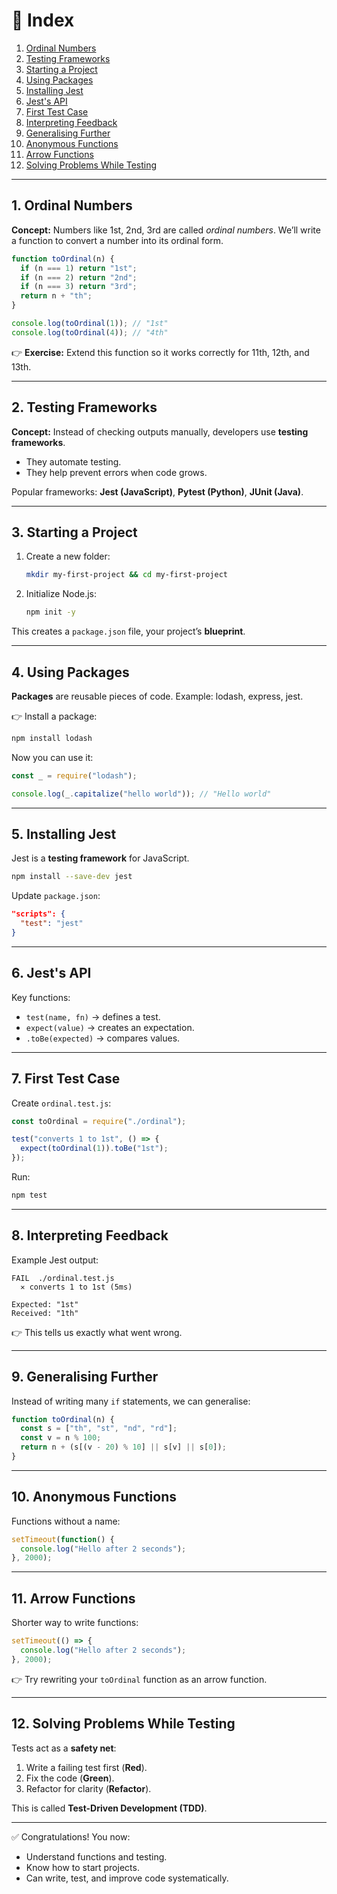 # 📑 Index

1. [Ordinal Numbers](#ordinal-numbers)
2. [Testing Frameworks](#testing-frameworks)
3. [Starting a Project](#starting-a-project)
4. [Using Packages](#using-packages)
5. [Installing Jest](#installing-jest)
6. [Jest's API](#jests-api)
7. [First Test Case](#first-test-case)
8. [Interpreting Feedback](#interpreting-feedback)
9. [Generalising Further](#generalising-further)
10. [Anonymous Functions](#anonymous-functions)
11. [Arrow Functions](#arrow-functions)
12. [Solving Problems While Testing](#solving-problems-while-testing)

---

## 1. Ordinal Numbers

**Concept:** Numbers like 1st, 2nd, 3rd are called *ordinal numbers*. We’ll write a function to convert a number into its ordinal form.

```javascript
function toOrdinal(n) {
  if (n === 1) return "1st";
  if (n === 2) return "2nd";
  if (n === 3) return "3rd";
  return n + "th";
}

console.log(toOrdinal(1)); // "1st"
console.log(toOrdinal(4)); // "4th"
```

👉 **Exercise:** Extend this function so it works correctly for 11th, 12th, and 13th.

---

## 2. Testing Frameworks

**Concept:** Instead of checking outputs manually, developers use **testing frameworks**.

* They automate testing.
* They help prevent errors when code grows.

Popular frameworks: **Jest (JavaScript)**, **Pytest (Python)**, **JUnit (Java)**.

---

## 3. Starting a Project

1. Create a new folder:

   ```bash
   mkdir my-first-project && cd my-first-project
   ```
2. Initialize Node.js:

   ```bash
   npm init -y
   ```

This creates a `package.json` file, your project’s **blueprint**.

---

## 4. Using Packages

**Packages** are reusable pieces of code.
Example: lodash, express, jest.

👉 Install a package:

```bash
npm install lodash
```

Now you can use it:

```javascript
const _ = require("lodash");

console.log(_.capitalize("hello world")); // "Hello world"
```

---

## 5. Installing Jest

Jest is a **testing framework** for JavaScript.

```bash
npm install --save-dev jest
```

Update `package.json`:

```json
"scripts": {
  "test": "jest"
}
```

---

## 6. Jest's API

Key functions:

* `test(name, fn)` → defines a test.
* `expect(value)` → creates an expectation.
* `.toBe(expected)` → compares values.

---

## 7. First Test Case

Create `ordinal.test.js`:

```javascript
const toOrdinal = require("./ordinal");

test("converts 1 to 1st", () => {
  expect(toOrdinal(1)).toBe("1st");
});
```

Run:

```bash
npm test
```

---

## 8. Interpreting Feedback

Example Jest output:

```
FAIL  ./ordinal.test.js
  ✕ converts 1 to 1st (5ms)

Expected: "1st"
Received: "1th"
```

👉 This tells us exactly what went wrong.

---

## 9. Generalising Further

Instead of writing many `if` statements, we can generalise:

```javascript
function toOrdinal(n) {
  const s = ["th", "st", "nd", "rd"];
  const v = n % 100;
  return n + (s[(v - 20) % 10] || s[v] || s[0]);
}
```

---

## 10. Anonymous Functions

Functions without a name:

```javascript
setTimeout(function() {
  console.log("Hello after 2 seconds");
}, 2000);
```

---

## 11. Arrow Functions

Shorter way to write functions:

```javascript
setTimeout(() => {
  console.log("Hello after 2 seconds");
}, 2000);
```

👉 Try rewriting your `toOrdinal` function as an arrow function.

---

## 12. Solving Problems While Testing

Tests act as a **safety net**:

1. Write a failing test first (**Red**).
2. Fix the code (**Green**).
3. Refactor for clarity (**Refactor**).

This is called **Test-Driven Development (TDD)**.

---

✅ Congratulations! You now:

* Understand functions and testing.
* Know how to start projects.
* Can write, test, and improve code systematically.



